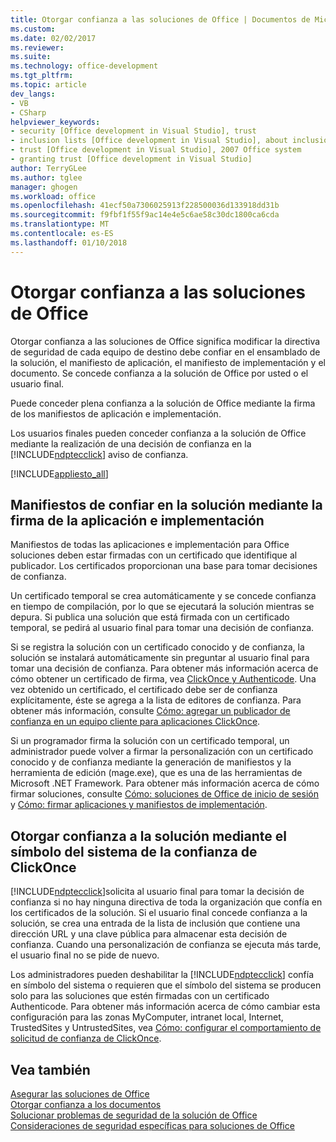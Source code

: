 ```yaml
---
title: Otorgar confianza a las soluciones de Office | Documentos de Microsoft
ms.custom: 
ms.date: 02/02/2017
ms.reviewer: 
ms.suite: 
ms.technology: office-development
ms.tgt_pltfrm: 
ms.topic: article
dev_langs:
- VB
- CSharp
helpviewer_keywords:
- security [Office development in Visual Studio], trust
- inclusion lists [Office development in Visual Studio], about inclusion lists
- trust [Office development in Visual Studio], 2007 Office system
- granting trust [Office development in Visual Studio]
author: TerryGLee
ms.author: tglee
manager: ghogen
ms.workload: office
ms.openlocfilehash: 41ecf50a7306025913f228500036d133918dd31b
ms.sourcegitcommit: f9fbf1f55f9ac14e4e5c6ae58c30dc1800ca6cda
ms.translationtype: MT
ms.contentlocale: es-ES
ms.lasthandoff: 01/10/2018
---
```

# <a name="granting-trust-to-office-solutions"></a>Otorgar confianza a las soluciones de Office
  Otorgar confianza a las soluciones de Office significa modificar la directiva de seguridad de cada equipo de destino debe confiar en el ensamblado de la solución, el manifiesto de aplicación, el manifiesto de implementación y el documento. Se concede confianza a la solución de Office por usted o el usuario final.  
  
 Puede conceder plena confianza a la solución de Office mediante la firma de los manifiestos de aplicación e implementación.  
  
 Los usuarios finales pueden conceder confianza a la solución de Office mediante la realización de una decisión de confianza en la [!INCLUDE[ndptecclick](../vsto/includes/ndptecclick-md.md)] aviso de confianza.  
  
 [!INCLUDE[appliesto_all](../vsto/includes/appliesto-all-md.md)]  
  
##  <a name="Signing"></a>Manifiestos de confiar en la solución mediante la firma de la aplicación e implementación  
 Manifiestos de todas las aplicaciones e implementación para Office soluciones deben estar firmadas con un certificado que identifique al publicador. Los certificados proporcionan una base para tomar decisiones de confianza.  
  
 Un certificado temporal se crea automáticamente y se concede confianza en tiempo de compilación, por lo que se ejecutará la solución mientras se depura. Si publica una solución que está firmada con un certificado temporal, se pedirá al usuario final para tomar una decisión de confianza.  
  
 Si se registra la solución con un certificado conocido y de confianza, la solución se instalará automáticamente sin preguntar al usuario final para tomar una decisión de confianza. Para obtener más información acerca de cómo obtener un certificado de firma, vea [ClickOnce y Authenticode](/visualstudio/deployment/clickonce-and-authenticode). Una vez obtenido un certificado, el certificado debe ser de confianza explícitamente, éste se agrega a la lista de editores de confianza. Para obtener más información, consulte [Cómo: agregar un publicador de confianza en un equipo cliente para aplicaciones ClickOnce](/visualstudio/deployment/how-to-add-a-trusted-publisher-to-a-client-computer-for-clickonce-applications).  
  
 Si un programador firma la solución con un certificado temporal, un administrador puede volver a firmar la personalización con un certificado conocido y de confianza mediante la generación de manifiestos y la herramienta de edición (mage.exe), que es una de las herramientas de Microsoft .NET Framework. Para obtener más información acerca de cómo firmar soluciones, consulte [Cómo: soluciones de Office de inicio de sesión](../vsto/how-to-sign-office-solutions.md) y [Cómo: firmar aplicaciones y manifiestos de implementación](/visualstudio/ide/how-to-sign-application-and-deployment-manifests).  
  
##  <a name="TrustPrompt"></a>Otorgar confianza a la solución mediante el símbolo del sistema de la confianza de ClickOnce  
 [!INCLUDE[ndptecclick](../vsto/includes/ndptecclick-md.md)]solicita al usuario final para tomar la decisión de confianza si no hay ninguna directiva de toda la organización que confía en los certificados de la solución. Si el usuario final concede confianza a la solución, se crea una entrada de la lista de inclusión que contiene una dirección URL y una clave pública para almacenar esta decisión de confianza. Cuando una personalización de confianza se ejecuta más tarde, el usuario final no se pide de nuevo.  
  
 Los administradores pueden deshabilitar la [!INCLUDE[ndptecclick](../vsto/includes/ndptecclick-md.md)] confía en símbolo del sistema o requieren que el símbolo del sistema se producen solo para las soluciones que estén firmadas con un certificado Authenticode. Para obtener más información acerca de cómo cambiar esta configuración para las zonas MyComputer, intranet local, Internet, TrustedSites y UntrustedSites, vea [Cómo: configurar el comportamiento de solicitud de confianza de ClickOnce](/visualstudio/deployment/how-to-configure-the-clickonce-trust-prompt-behavior).  
  
## <a name="see-also"></a>Vea también  
 [Asegurar las soluciones de Office](../vsto/securing-office-solutions.md)   
 [Otorgar confianza a los documentos](../vsto/granting-trust-to-documents.md)   
 [Solucionar problemas de seguridad de la solución de Office](../vsto/troubleshooting-office-solution-security.md)   
 [Consideraciones de seguridad específicas para soluciones de Office](../vsto/specific-security-considerations-for-office-solutions.md)  
  
  